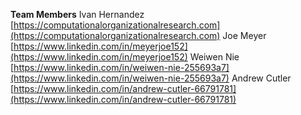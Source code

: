 **Team Members**
Ivan Hernandez [https://computationalorganizationalresearch.com](https://computationalorganizationalresearch.com)
Joe Meyer [https://www.linkedin.com/in/meyerjoe152](https://www.linkedin.com/in/meyerjoe152)
Weiwen Nie [https://www.linkedin.com/in/weiwen-nie-255693a7](https://www.linkedin.com/in/weiwen-nie-255693a7)
Andrew Cutler [https://www.linkedin.com/in/andrew-cutler-66791781](https://www.linkedin.com/in/andrew-cutler-66791781)
